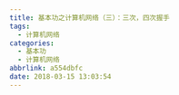 ```yaml
---
title: 基本功之计算机网络（三）：三次，四次握手
tags:
  - 计算机网络
categories:
  - 基本功
  - 计算机网络
abbrlink: a554dbfc
date: 2018-03-15 13:03:54
---
```

